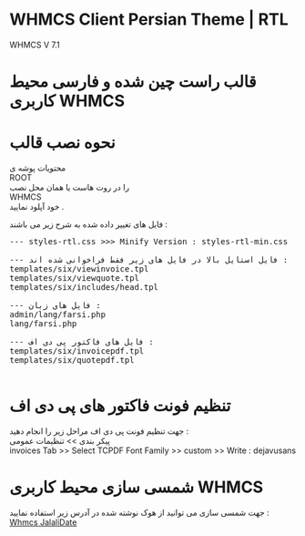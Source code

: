 # WHMCS Client Persian Theme | RTL
WHMCS V 7.1

# قالب راست چین شده و فارسی محیط کاربری WHMCS

# نحوه نصب قالب
محتویات پوشه ی <br>
ROOT<br>
را در روت هاست یا همان محل نصب<br>
WHMCS<br>
خود آپلود نمایید .

فایل های تغییر داده شده به شرح زیر می باشند :
<pre>
--- styles-rtl.css >>> Minify Version : styles-rtl-min.css

--- فایل استایل بالا در فایل های زیر فقط فراخوانی شده اند :
templates/six/viewinvoice.tpl
templates/six/viewquote.tpl
templates/six/includes/head.tpl

--- فایل های زبان :
admin/lang/farsi.php
lang/farsi.php

--- فایل های فاکتور پی دی اف :
templates/six/invoicepdf.tpl
templates/six/quotepdf.tpl

</pre>
# تنظیم فونت فاکتور های پی دی اف
جهت تنظیم فونت پی دی اف مراحل زیر را انجام دهید :<br>
پیکر بندی >> تنظیمات عمومی <br>
invoices Tab >> Select TCPDF Font Family >> custom >> Write : dejavusans<br>

# شمسی سازی محیط کاربری WHMCS
جهت شمسی سازی می توانید از هوک نوشته شده در آدرس زیر استفاده نمایید :<br>
<a href="https://github.com/sibche2013/Whmcs-JalaliDate" title="شمسی ساز whmcs">Whmcs JalaliDate</a>
